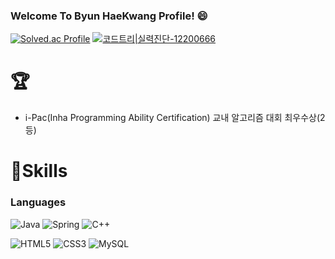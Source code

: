 ### Welcome To Byun HaeKwang Profile! 😄
<!--
**haebyun/haebyun** is a ✨ _special_ ✨ repository because its `README.md` (this file) appears on your GitHub profile.

Here are some ideas to get you started:

- 🔭 I’m currently working on ...
- 🌱 I’m currently learning ...
- 👯 I’m looking to collaborate on ...
- 🤔 I’m looking for help with ...
- 💬 Ask me about ...
- 📫 How to reach me: ...
- 😄 Pronouns: ...
- ⚡ Fun fact: ...
-->

[![Solved.ac Profile](http://mazassumnida.wtf/api/v2/generate_badge?boj=buynhg)](https://solved.ac/buynhg/)
[![코드트리|실력진단-12200666](https://banner.codetree.ai/v1/banner/12200666)](https://www.codetree.ai/profiles/12200666)

# 🏆
* i-Pac(Inha Programming Ability Certification) 교내 알고리즘 대회 최우수상(2등)

# 💪Skills
### Languages
![Java](https://img.shields.io/badge/Java-007396.svg?&style=for-the-badge&logo=Java&logoColor=white)
![Spring](https://img.shields.io/badge/Spring-6DB33F.svg?&style=for-the-badge&logo=Spring&logoColor=white)
![C++](https://img.shields.io/badge/c++-00599c.svg?&style=for-the-badge&logo=cplusplus&logoColor=white)

![HTML5](https://img.shields.io/badge/HTML5-E34F26.svg?&style=for-the-badge&logo=HTML5&logoColor=white)
![CSS3](https://img.shields.io/badge/CSS3-1572B6.svg?&style=for-the-badge&logo=CSS3&logoColor=white)
![MySQL](https://img.shields.io/badge/MySQL-4479A1.svg?&style=for-the-badge&logo=MySQL&logoColor=white)

